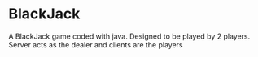 # BlackJack
A BlackJack game coded with java. Designed to be played by 2 players. Server acts as the dealer and clients are the players
